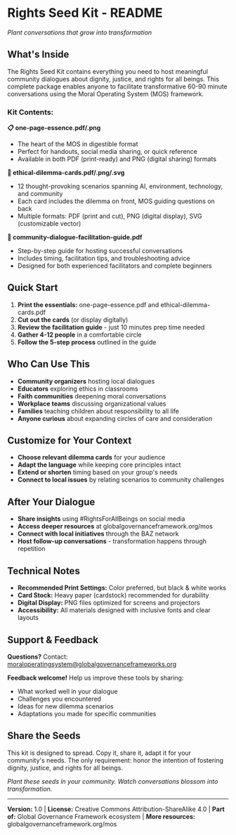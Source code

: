 # Rights Seed Kit - README

*Plant conversations that grow into transformation*

## What's Inside

The Rights Seed Kit contains everything you need to host meaningful community dialogues about dignity, justice, and rights for all beings. This complete package enables anyone to facilitate transformative 60-90 minute conversations using the Moral Operating System (MOS) framework.

### **Kit Contents:**

**📋 one-page-essence.pdf/.png**
- The heart of the MOS in digestible format
- Perfect for handouts, social media sharing, or quick reference
- Available in both PDF (print-ready) and PNG (digital sharing) formats

**🎴 ethical-dilemma-cards.pdf/.png/.svg**
- 12 thought-provoking scenarios spanning AI, environment, technology, and community
- Each card includes the dilemma on front, MOS guiding questions on back
- Multiple formats: PDF (print and cut), PNG (digital display), SVG (customizable vector)

**🌱 community-dialogue-facilitation-guide.pdf**
- Step-by-step guide for hosting successful conversations
- Includes timing, facilitation tips, and troubleshooting advice
- Designed for both experienced facilitators and complete beginners

## Quick Start

1. **Print the essentials:** one-page-essence.pdf and ethical-dilemma-cards.pdf
2. **Cut out the cards** (or display digitally)
3. **Review the facilitation guide** - just 10 minutes prep time needed
4. **Gather 4-12 people** in a comfortable circle
5. **Follow the 5-step process** outlined in the guide

## Who Can Use This

- **Community organizers** hosting local dialogues
- **Educators** exploring ethics in classrooms
- **Faith communities** deepening moral conversations
- **Workplace teams** discussing organizational values
- **Families** teaching children about responsibility to all life
- **Anyone curious** about expanding circles of care and consideration

## Customize for Your Context

- **Choose relevant dilemma cards** for your audience
- **Adapt the language** while keeping core principles intact
- **Extend or shorten** timing based on your group's needs
- **Connect to local issues** by relating scenarios to community challenges

## After Your Dialogue

- **Share insights** using #RightsForAllBeings on social media
- **Access deeper resources** at globalgovernanceframework.org/mos
- **Connect with local initiatives** through the BAZ network
- **Host follow-up conversations** - transformation happens through repetition

## Technical Notes

- **Recommended Print Settings:** Color preferred, but black & white works
- **Card Stock:** Heavy paper (cardstock) recommended for durability
- **Digital Display:** PNG files optimized for screens and projectors
- **Accessibility:** All materials designed with inclusive fonts and clear layouts

## Support & Feedback

**Questions?** Contact: moraloperatingsystem@globalgovernanceframeworks.org

**Feedback welcome!** Help us improve these tools by sharing:
- What worked well in your dialogue
- Challenges you encountered
- Ideas for new dilemma scenarios
- Adaptations you made for specific communities

## Share the Seeds

This kit is designed to spread. Copy it, share it, adapt it for your community's needs. The only requirement: honor the intention of fostering dignity, justice, and rights for all beings.

*Plant these seeds in your community. Watch conversations blossom into transformation.*

---

**Version:** 1.0 | **License:** Creative Commons Attribution-ShareAlike 4.0 | **Part of:** Global Governance Framework ecosystem | **More resources:** globalgovernanceframework.org/mos
